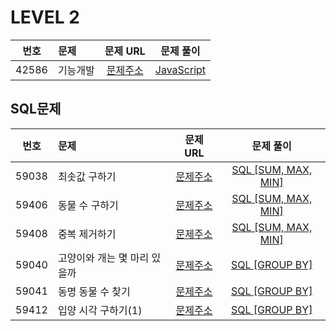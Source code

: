 # LEVEL 2

| 번호  | 문제     |                               문제 URL                               |             문제 풀이              |
| :---: | :------- | :------------------------------------------------------------------: | :--------------------------------: |
| 42586 | 기능개발 | [문제주소](https://programmers.co.kr/learn/courses/30/lessons/42586) | [JavaScript](./42586-기능_개발.js) |

## SQL문제

| 번호  | 문제                         |                               문제 URL                               |                         문제 풀이                          |
| :---: | :--------------------------- | :------------------------------------------------------------------: | :--------------------------------------------------------: |
| 59038 | 최솟값 구하기                | [문제주소](https://programmers.co.kr/learn/courses/30/lessons/59038) |      [SQL [SUM, MAX, MIN]](./59038-최솟값_구하기.sql)      |
| 59406 | 동물 수 구하기               | [문제주소](https://programmers.co.kr/learn/courses/30/lessons/59406) |     [SQL [SUM, MAX, MIN]](./59406-동물_수_구하기.sql)      |
| 59408 | 중복 제거하기                | [문제주소](https://programmers.co.kr/learn/courses/30/lessons/59408) |      [SQL [SUM, MAX, MIN]](./59408-중복_제거하기.sql)      |
| 59040 | 고양이와 개는 몇 마리 있을까 | [문제주소](https://programmers.co.kr/learn/courses/30/lessons/59040) | [SQL [GROUP BY]](./59040-고양이와_개는_몇_마리_있을까.sql) |
| 59041 | 동명 동물 수 찾기            | [문제주소](https://programmers.co.kr/learn/courses/30/lessons/59041) |      [SQL [GROUP BY]](./59041-동명_동물_수_찾기.sql)       |
| 59412 | 입양 시각 구하기(1)          | [문제주소](https://programmers.co.kr/learn/courses/30/lessons/59412) |    [SQL [GROUP BY]](<./59412-입양_시각_구하기(1).sql>)     |
